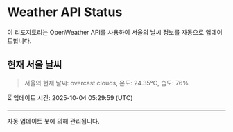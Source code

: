 
# Weather API Status

이 리포지토리는 OpenWeather API를 사용하여 서울의 날씨 정보를 자동으로 업데이트합니다.

## 현재 서울 날씨
> 서울의 현재 날씨: overcast clouds, 온도: 24.35°C, 습도: 76%

⏳ 업데이트 시간: 2025-10-04 05:29:59 (UTC)

---
자동 업데이트 봇에 의해 관리됩니다.
